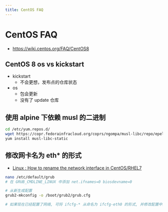 ```yaml
---
title: CentOS FAQ
---
```


# CentOS FAQ

- https://wiki.centos.org/FAQ/CentOS8

## CentOS 8 os vs kickstart

- kickstart
  - 不会更想，发布点的仓库状态
- os
  - 包会更新
  - 没有了 update 仓库

## 使用 alpine 下依赖 musl 的二进制

```bash
cd /etc/yum.repos.d/
wget https://copr.fedorainfracloud.org/coprs/ngompa/musl-libc/repo/epel-7/ngompa-musl-libc-epel-7.repo
yum install musl-libc-static
```

## 修改网卡名为 eth\* 的形式

- [Linux : How to rename the network interface in CentOS/RHEL7](http://www.itechlounge.net/2016/04/linux-how-to-rename-the-network-interface-in-centosrhel7/)

```bash
nano /etc/default/grub
# 在 GRUB_CMDLINE_LINUX 中添加 net.ifnames=0 biosdevname=0

# 从新生成配置
grub2-mkconfig -o /boot/grub2/grub.cfg

# 如果现在已经配置了网络, 可将 ifcfg-* 从命名为 ifcfg-eth0 的形式, 并修改配置中的 NAME 和 DEVICE
```

